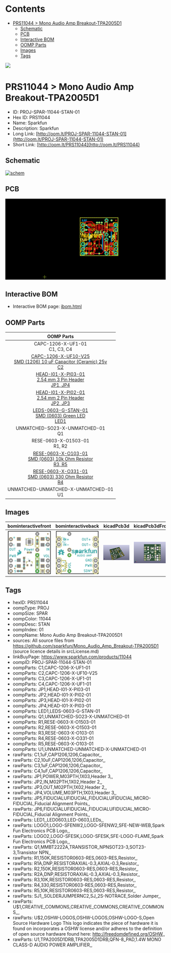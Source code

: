 



Contents
========

* [PRS11044 > Mono Audio Amp Breakout-TPA2005D1](#prs11044--mono-audio-amp-breakout-tpa2005d1)
	* [Schematic](#schematic)
	* [PCB](#pcb)
	* [Interactive BOM](#interactive-bom)
	* [OOMP Parts](#oomp-parts)
	* [Images](#images)
	* [Tags](#tags)
  
![][im]
# PRS11044 > Mono Audio Amp Breakout-TPA2005D1

- ID: PROJ-SPAR-11044-STAN-01
- Hex ID: PRS11044
- Name: Sparkfun
- Description: Sparkfun
- Long Link: [http://oom.lt/PROJ-SPAR-11044-STAN-01](http://oom.lt/PROJ-SPAR-11044-STAN-01)
- Short Link: [http://oom.lt/PRS11044](http://oom.lt/PRS11044)

## Schematic
  
[![schem](eagleSchemImage.png)](eagleSchemImage.png)
## PCB
  
[![pcb](eagleImage.png)](eagleImage.png)
## Interactive BOM

- Interactive BOM page: [ibom.html](https://htmlpreview.github.io/?https://github.com/oomlout/oomlout_OOMP_projects/blob/main/PROJ-SPAR-11044-STAN-01/kicad/bom/ibom.html)

## OOMP Parts
  

|OOMP Parts|
| :---: |
|CAPC-1206-X-UF1-01<BR>C1, C3, C4|
|[CAPC-1206-X-UF10-V25<br> SMD (1206) 10 uF Capacitor (Ceramic) 25v<br> C2](https://github.com/oomlout/oomlout_OOMP_parts/tree/main/CAPC-1206-X-UF10-V25/)|
|[HEAD-I01-X-PI03-01<br> 2.54 mm 3 Pin Header<br> JP1, JP4](https://github.com/oomlout/oomlout_OOMP_parts/tree/main/HEAD-I01-X-PI03-01/)|
|[HEAD-I01-X-PI02-01<br> 2.54 mm 2 Pin Header<br> JP2, JP3](https://github.com/oomlout/oomlout_OOMP_parts/tree/main/HEAD-I01-X-PI02-01/)|
|[LEDS-0603-G-STAN-01<br> SMD (0603) Green LED<br> LED1](https://github.com/oomlout/oomlout_OOMP_parts/tree/main/LEDS-0603-G-STAN-01/)|
|UNMATCHED-SO23-X-UNMATCHED-01<BR>Q1|
|RESE-0603-X-O1503-01<BR>R1, R2|
|[RESE-0603-X-O103-01<br> SMD (0603) 10k Ohm Resistor<br> R3, R5](https://github.com/oomlout/oomlout_OOMP_parts/tree/main/RESE-0603-X-O103-01/)|
|[RESE-0603-X-O331-01<br> SMD (0603) 330 Ohm Resistor<br> R4](https://github.com/oomlout/oomlout_OOMP_parts/tree/main/RESE-0603-X-O331-01/)|
|UNMATCHED-UNMATCHED-X-UNMATCHED-01<BR>U1|

## Images
  
  

|bominteractivefront|bominteractiveback|kicadPcb3d|kicadPcb3dFront|kicadPcb3dBack|eagleImage|eagleSchemImage|pcbdraw|pcbdrawback|
| :---: | :---: | :---: | :---: | :---: | :---: | :---: | :---: | :---: |
|[![bominteractivefront](bomFront_140.png)](bomFront.png)|[![bominteractiveback](bomBack_140.png)](bomBack.png)|[![kicadPcb3d](kicadPcb3d_140.png)](kicadPcb3d.png)|[![kicadPcb3dFront](kicadPcb3dFront_140.png)](kicadPcb3dFront.png)|[![kicadPcb3dBack](kicadPcb3dBack_140.png)](kicadPcb3dBack.png)|[![eagleImage](eagleImage_140.png)](eagleImage.png)|[![eagleSchemImage](eagleSchemImage_140.png)](eagleSchemImage.png)|[![pcbdraw](pcbdraw_140.png)](pcbdraw.png)|[![pcbdrawback](pcbdrawBack_140.png)](pcbdrawBack.png)|

## Tags

- hexID: PRS11044
- oompType: PROJ
- oompSize: SPAR
- oompColor: 11044
- oompDesc: STAN
- oompIndex: 01
- oompName: Mono Audio Amp Breakout-TPA2005D1
- sources: All source files from https://github.com/sparkfun/Mono_Audio_Amp_Breakout-TPA2005D1 (source licence details in srcLicense.md)
- linkBuyPage: https://www.sparkfun.com/products/11044
- oompID: PROJ-SPAR-11044-STAN-01
- oompParts: C1,CAPC-1206-X-UF1-01
- oompParts: C2,CAPC-1206-X-UF10-V25
- oompParts: C3,CAPC-1206-X-UF1-01
- oompParts: C4,CAPC-1206-X-UF1-01
- oompParts: JP1,HEAD-I01-X-PI03-01
- oompParts: JP2,HEAD-I01-X-PI02-01
- oompParts: JP3,HEAD-I01-X-PI02-01
- oompParts: JP4,HEAD-I01-X-PI03-01
- oompParts: LED1,LEDS-0603-G-STAN-01
- oompParts: Q1,UNMATCHED-SO23-X-UNMATCHED-01
- oompParts: R1,RESE-0603-X-O1503-01
- oompParts: R2,RESE-0603-X-O1503-01
- oompParts: R3,RESE-0603-X-O103-01
- oompParts: R4,RESE-0603-X-O331-01
- oompParts: R5,RESE-0603-X-O103-01
- oompParts: U1,UNMATCHED-UNMATCHED-X-UNMATCHED-01
- rawParts: C1,1uF,CAP1206,1206,Capacitor,,
- rawParts: C2,10uF,CAP1206,1206,Capacitor,,
- rawParts: C3,1uF,CAP1206,1206,Capacitor,,
- rawParts: C4,1uF,CAP1206,1206,Capacitor,,
- rawParts: JP1,POWER,M03PTH,1X03,Header 3,,
- rawParts: JP2,IN,M02PTH,1X02,Header 2,,
- rawParts: JP3,OUT,M02PTH,1X02,Header 2,,
- rawParts: JP4,VOLUME,M03PTH,1X03,Header 3,,
- rawParts: JP5,FIDUCIALUFIDUCIAL,FIDUCIALUFIDUCIAL,MICRO-FIDUCIAL,Fiducial Alignment Points,,
- rawParts: JP6,FIDUCIALUFIDUCIAL,FIDUCIALUFIDUCIAL,MICRO-FIDUCIAL,Fiducial Alignment Points,,
- rawParts: LED1,,LED0603,LED-0603,LEDs,,
- rawParts: LOGO1,LOGO-SFENW2,LOGO-SFENW2,SFE-NEW-WEB,Spark Fun Electronics PCB Logo,,
- rawParts: LOGO2,LOGO-SFESK,LOGO-SFESK,SFE-LOGO-FLAME,Spark Fun Electronics PCB Logo,,
- rawParts: Q1,MMBT2222A,TRANSISTOR_NPNSOT23-3,SOT23-3,Transistor NPN,,
- rawParts: R1,150K,RESISTOR0603-RES,0603-RES,Resistor,,
- rawParts: R1A,DNP,RESISTORAXIAL-0.3,AXIAL-0.3,Resistor,,
- rawParts: R2,150K,RESISTOR0603-RES,0603-RES,Resistor,,
- rawParts: R2A,DNP,RESISTORAXIAL-0.3,AXIAL-0.3,Resistor,,
- rawParts: R3,10K,RESISTOR0603-RES,0603-RES,Resistor,,
- rawParts: R4,330,RESISTOR0603-RES,0603-RES,Resistor,,
- rawParts: R5,10K,RESISTOR0603-RES,0603-RES,Resistor,,
- rawParts: SJ1,,SOLDERJUMPERNC2,SJ_2S-NOTRACE,Solder Jumper,,
- rawParts: U$1,CREATIVE_COMMONS,CREATIVE_COMMONS,CREATIVE_COMMONS,,,
- rawParts: U$2,OSHW-LOGOS,OSHW-LOGOS,OSHW-LOGO-S,Open Source Hardware Logo This logo indicates the piece of hardware it is found on incorporates a OSHW license and/or adheres to the definition of open source hardware found here: http://freedomdefined.org/OSHW,,
- rawParts: U1,TPA2005D1DRB,TPA2005D1DRB,QFN-8_PAD,1.4W MONO CLASS-D AUDIO POWER AMPLIFIER,,



[im]: kicadPcb3d_450.png
